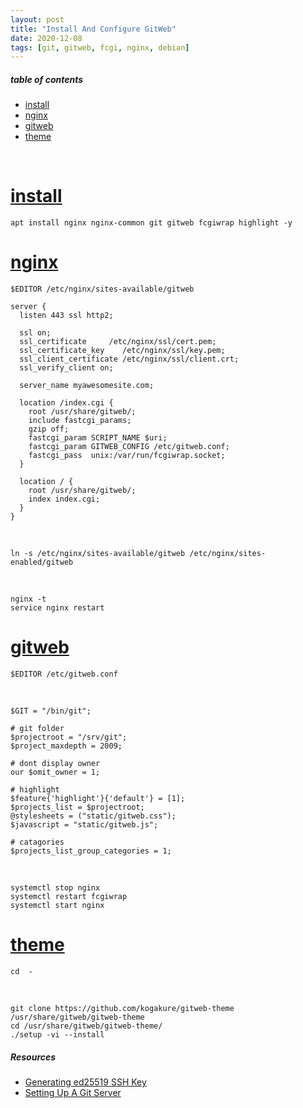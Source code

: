 ```yaml
---
layout: post
title: "Install And Configure GitWeb"
date: 2020-12-08
tags: [git, gitweb, fcgi, nginx, debian] 
---
```


##### table of contents
- [install](#install)
- [nginx](#nginx)
- [gitweb](#gitweb)
- [theme](#theme)

<br />

# [install](#install)

```
apt install nginx nginx-common git gitweb fcgiwrap highlight -y
```

# [nginx](#nginx)

```
$EDITOR /etc/nginx/sites-available/gitweb
```

<nr />

```
server {
  listen 443 ssl http2;

  ssl on;
  ssl_certificate     /etc/nginx/ssl/cert.pem;
  ssl_certificate_key    /etc/nginx/ssl/key.pem;
  ssl_client_certificate /etc/nginx/ssl/client.crt;
  ssl_verify_client on;

  server_name myawesomesite.com;

  location /index.cgi {
    root /usr/share/gitweb/;
    include fastcgi_params;
    gzip off;
    fastcgi_param SCRIPT_NAME $uri;
    fastcgi_param GITWEB_CONFIG /etc/gitweb.conf;
    fastcgi_pass  unix:/var/run/fcgiwrap.socket;
  }

  location / {
    root /usr/share/gitweb/;
    index index.cgi;
  }
}
```

<br />

```
ln -s /etc/nginx/sites-available/gitweb /etc/nginx/sites-enabled/gitweb
```

<br />

```
nginx -t
service nginx restart
```

# [gitweb](#gitweb)

```
$EDITOR /etc/gitweb.conf
```

<br />

```
$GIT = "/bin/git";

# git folder
$projectroot = "/srv/git";
$project_maxdepth = 2009;

# dont display owner
our $omit_owner = 1;

# highlight
$feature{'highlight'}{'default'} = [1];
$projects_list = $projectroot;
@stylesheets = ("static/gitweb.css");
$javascript = "static/gitweb.js";

# catagories
$projects_list_group_categories = 1;
```

<br />

```
systemctl stop nginx 
systemctl restart fcgiwrap 
systemctl start nginx
```

# [theme](#theme)

```
cd  -
```

<br />

```
git clone https://github.com/kogakure/gitweb-theme /usr/share/gitweb/gitweb-theme
cd /usr/share/gitweb/gitweb-theme/
./setup -vi --install
```

##### Resources
- [Generating ed25519 SSH Key](https://robertmarshall.xyz/generating-ed25519-ssh-key)
- [Setting Up A Git Server](https://robertmarshall.xyz/setting-up-a-git-server)

